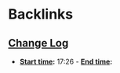 
# Backlinks
## [Change Log](<Change Log.md>)
- **[Start time](<Start time.md>):** 17:26
                                - **[End time](<End time.md>):**

